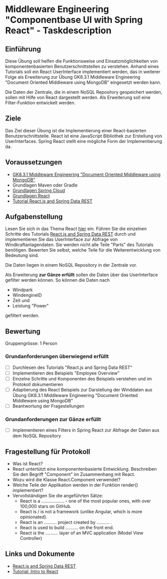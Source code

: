 # Middleware Engineering "Componentbase UI with Spring React" - Taskdescription

## Einführung

Diese Übung soll helfen die Funktionsweise und Einsatzmöglichkeiten von komponentenbasierten Benutzerschnittstellen zu verstehen.
Anhand eines Tutorials soll ein React UserInterface implementiert werden, das in weiterer Folge als Erweiterung zur Übung GK8.3.1 Middleware Engineering "Document Oriented Middleware using MongoDB" eingesetzt werden kann.

Die Daten der Zentrale, die in einem NoSQL Repository gespeichert werden, sollen mit Hilfe von React dargestellt werden. Als Erweiterung soll eine Filter-Funktion entwickelt werden.


## Ziele

Das Ziel dieser Übung ist die Implementierung einer React-basierten Benutzerschnittstelle. React ist eine JavaScript Bibliothek zur Erstellung von UserInterfaces. Spring React stellt eine mögliche Form der Implementierung da.

## Voraussetzungen

* [GK8.3.1 Middleware Engineering "Document Oriented Middleware using MongoDB"](https://elearning.tgm.ac.at/mod/assign/view.php?id=56851)
* Grundlagen Maven oder Gradle
* [Grundlagen Spring Cloud](https://spring.io/)
* [Grundlagen React](https://reactjs.org/tutorial/tutorial.html)
* [Tutorial React.js and Spring Data REST](https://spring.io/guides/tutorials/react-and-spring-data-rest/)


## Aufgabenstellung

Lesen Sie sich in das Thema React [hier](https://reactjs.org) ein.
Führen Sie die einzelnen Schritte des Tutorials [React.js and Spring Data REST](https://spring.io/guides/tutorials/react-and-spring-data-rest/#react-and-spring-data-rest-part-3) durch und implementieren Sie das UserInterface zur Abfrage von Windkraftanlagendaten. Sie werden nicht alle Teile "Parts" des Tutorials benötigen. Bewerten Sie selbst, welche Teile für die Weiterentwicklung von Bedeutung sind.

Die Daten liegen in einem NoSQL Repository in der Zentrale vor.

Als Erweiterung **zur Gänze erfüllt** sollen die Daten über das UserInterface gefilter werden können. So können die Daten nach
- Windpark
- WindengineID
- Zeit und
- Leistung "Power"

gefiltert werden.

## Bewertung
Gruppengrösse: 1 Person
### Grundanforderungen **überwiegend erfüllt**
- [ ] Durchlesen des Tutorials "React.js and Spring Data REST"
- [ ] Implementieren des Beispiels "Employee Overview"
- [ ] Einzelne Schritte und Komponenten des Beispiels verstehen und im Protokoll dokumentieren
- [ ] Adaptierung des React Beispiels zur Darstellung der Winddaten aus Übung GK8.3.1 Middleware Engineering "Document Oriented Middleware using MongoDB"
- [ ] Beantwortung der Fragestellungen
### Grundanforderungen **zur Gänze erfüllt**
- [ ] Implementieren eines Filters in Spring React zur Abfrage der Daten aus dem NoSQL Repository


## Fragestellung für Protokoll

+ Was ist React?
+ React untertützt eine komponentenbasierte Entwicklung. Beschreiben Sie den Begriff "Component" im Zusammenhang mit React.
+ Wozu wird die Klasse React.Component verwendet?
+ Welche Teile der Applikation werden in der Funktion render() implementiert?
+ Vervollständigen Sie die angeführten Sätze:
  +   React is a .................. - one of the most popular ones, with over 100,000 stars on GitHub.
  + React is / is not a framework (unlike Angular, which is more opinionated).
  + React is an .......... project created by .......... .
  + React is used to build .......... on the front end.
  + React is the .......... layer of an MVC application (Model View Controller)


## Links und Dokumente
* [React.js and Spring Data REST](https://spring.io/guides/tutorials/react-and-spring-data-rest/#react-and-spring-data-rest-part-3)
* [Tutorial: Intro to React](https://reactjs.org/tutorial/tutorial.html)
